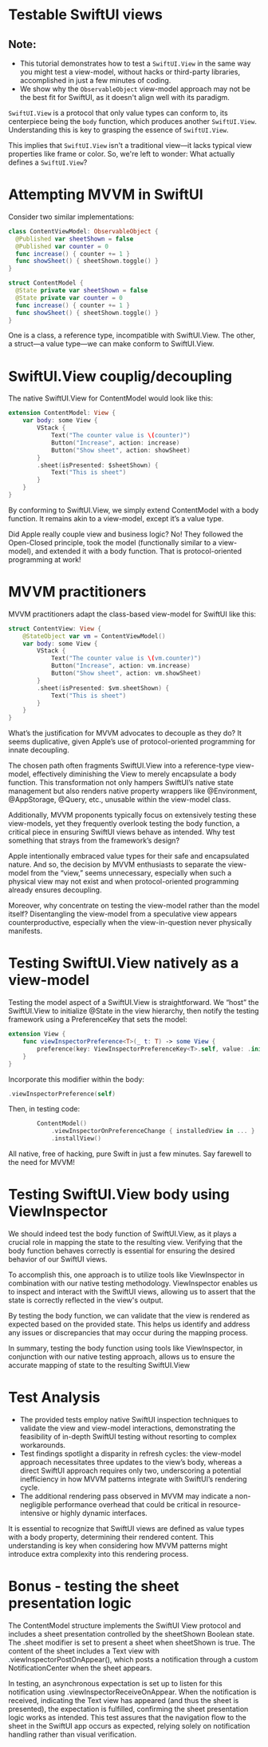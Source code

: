 # Testable SwiftUI views

## Note:

- This tutorial demonstrates how to test a `SwiftUI.View` in the same way you might test a view-model, without hacks or third-party libraries, accomplished in just a few minutes of coding.
- We show why the `ObservableObject` view-model approach may not be the best fit for SwiftUI, as it doesn't align well with its paradigm.

`SwiftUI.View` is a protocol that only value types can conform to, its centerpiece being the `body` function, which produces another `SwiftUI.View`. Understanding this is key to grasping the essence of `SwiftUI.View`.

This implies that `SwiftUI.View` isn't a traditional view—it lacks typical view properties like frame or color. So, we're left to wonder: What actually defines a `SwiftUI.View`?


# Attempting MVVM in SwiftUI

Consider two similar implementations:
```swift
class ContentViewModel: ObservableObject {
  @Published var sheetShown = false
  @Published var counter = 0
  func increase() { counter += 1 }
  func showSheet() { sheetShown.toggle() }
}

struct ContentModel {
  @State private var sheetShown = false
  @State private var counter = 0
  func increase() { counter += 1 }
  func showSheet() { sheetShown.toggle() }
}
```
One is a class, a reference type, incompatible with SwiftUI.View. The other, a struct—a value type—we can make conform to SwiftUI.View.

# SwiftUI.View couplig/decoupling

The native SwiftUI.View for ContentModel would look like this:
```swift
extension ContentModel: View {
    var body: some View {
        VStack {
            Text("The counter value is \(counter)")
            Button("Increase", action: increase)
            Button("Show sheet", action: showSheet)
        }
        .sheet(isPresented: $sheetShown) {
            Text("This is sheet")
        }
    }
}
```
By conforming to SwiftUI.View, we simply extend ContentModel with a body function. It remains akin to a view-model, except it’s a value type.

Did Apple really couple view and business logic? No! They followed the Open-Closed principle, took the model (functionally similar to a view-model), and extended it with a body function. That is protocol-oriented programming at work!

# MVVM practitioners

MVVM practitioners adapt the class-based view-model for SwiftUI like this:
```swift
struct ContentView: View {
    @StateObject var vm = ContentViewModel()
    var body: some View {
        VStack {
            Text("The counter value is \(vm.counter)")
            Button("Increase", action: vm.increase)
            Button("Show sheet", action: vm.showSheet)
        }
        .sheet(isPresented: $vm.sheetShown) {
            Text("This is sheet")
        }
    }
}
```
What’s the justification for MVVM advocates to decouple as they do? It seems duplicative, given Apple’s use of protocol-oriented programming for innate decoupling.

The chosen path often fragments SwiftUI.View into a reference-type view-model, effectively diminishing the View to merely encapsulate a body function. This transformation not only hampers SwiftUI’s native state management but also renders native property wrappers like @Environment, @AppStorage, @Query, etc., unusable within the view-model class.

Additionally, MVVM proponents typically focus on extensively testing these view-models, yet they frequently overlook testing the body function, a critical piece in ensuring SwiftUI views behave as intended. Why test something that strays from the framework’s design?

Apple intentionally embraced value types for their safe and encapsulated nature. And so, the decision by MVVM enthusiasts to separate the view-model from the “view,” seems unnecessary, especially when such a physical view may not exist and when protocol-oriented programming already ensures decoupling.

Moreover, why concentrate on testing the view-model rather than the model itself? Disentangling the view-model from a speculative view appears counterproductive, especially when the view-in-question never physically manifests.

# Testing SwiftUI.View natively as a view-model

Testing the model aspect of a SwiftUI.View is straightforward. We “host” the SwiftUI.View to initialize @State in the view hierarchy, then notify the testing framework using a PreferenceKey that sets the model:
```swift
extension View {
    func viewInspectorPreference<T>(_ t: T) -> some View {
        preference(key: ViewInspectorPreferenceKey<T>.self, value: .init(value: t))
    }
}
```
Incorporate this modifier within the body:
```swift
.viewInspectorPreference(self)
```
Then, in testing code:
```swift
        ContentModel()
            .viewInspectorOnPreferenceChange { installedView in ... }
            .installView()
```
All native, free of hacking, pure Swift in just a few minutes. Say farewell to the need for MVVM!

# Testing SwiftUI.View body using ViewInspector

We should indeed test the body function of SwiftUI.View, as it plays a crucial role in mapping the state to the resulting view. Verifying that the body function behaves correctly is essential for ensuring the desired behavior of our SwiftUI views.

To accomplish this, one approach is to utilize tools like ViewInspector in combination with our native testing methodology. ViewInspector enables us to inspect and interact with the SwiftUI views, allowing us to assert that the state is correctly reflected in the view's output.

By testing the body function, we can validate that the view is rendered as expected based on the provided state. This helps us identify and address any issues or discrepancies that may occur during the mapping process.

In summary, testing the body function using tools like ViewInspector, in conjunction with our native testing approach, allows us to ensure the accurate mapping of state to the resulting SwiftUI.View

# Test Analysis

- The provided tests employ native SwiftUI inspection techniques to validate the view and view-model interactions, demonstrating the feasibility of in-depth SwiftUI testing without resorting to complex workarounds.
- Test findings spotlight a disparity in refresh cycles: the view-model approach necessitates three updates to the view’s body, whereas a direct SwiftUI approach requires only two, underscoring a potential inefficiency in how MVVM patterns integrate with SwiftUI’s rendering cycle.
- The additional rendering pass observed in MVVM may indicate a non-negligible performance overhead that could be critical in resource-intensive or highly dynamic interfaces.

It is essential to recognize that SwiftUI views are defined as value types with a body property, determining their rendered content. This understanding is key when considering how MVVM patterns might introduce extra complexity into this rendering process.

# Bonus - testing the sheet presentation logic

The ContentModel structure implements the SwiftUI View protocol and includes a sheet presentation controlled by the sheetShown Boolean state. The .sheet modifier is set to present a sheet when sheetShown is true. The content of the sheet includes a Text view with .viewInspectorPostOnAppear(), which posts a notification through a custom NotificationCenter when the sheet appears.

In testing, an asynchronous expectation is set up to listen for this notification using .viewInspectorReceiveOnAppear. When the notification is received, indicating the Text view has appeared (and thus the sheet is presented), the expectation is fulfilled, confirming the sheet presentation logic works as intended. This test assures that the navigation flow to the sheet in the SwiftUI app occurs as expected, relying solely on notification handling rather than visual verification.

